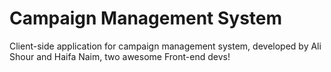 # Campaign Management System

Client-side application for campaign management system, developed by Ali Shour and Haifa Naim, two awesome Front-end devs!
